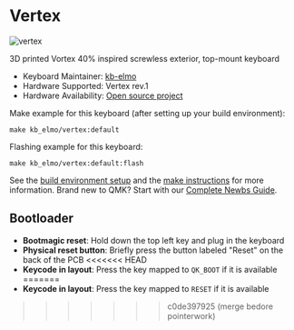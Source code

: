 # Vertex

![vertex](https://i.imgur.com/drRZO54l.jpg)

3D printed Vortex 40% inspired screwless exterior, top-mount keyboard

* Keyboard Maintainer: [kb-elmo](https://github.com/kb-elmo)
* Hardware Supported: Vertex rev.1
* Hardware Availability: [Open source project](https://github.com/kb-elmo/Vertex)

Make example for this keyboard (after setting up your build environment):

    make kb_elmo/vertex:default

Flashing example for this keyboard:

    make kb_elmo/vertex:default:flash

See the [build environment setup](https://docs.qmk.fm/#/getting_started_build_tools) and the [make instructions](https://docs.qmk.fm/#/getting_started_make_guide) for more information. Brand new to QMK? Start with our [Complete Newbs Guide](https://docs.qmk.fm/#/newbs).

## Bootloader

* **Bootmagic reset**: Hold down the top left key and plug in the keyboard
* **Physical reset button**: Briefly press the button labeled "Reset" on the back of the PCB
<<<<<<< HEAD
* **Keycode in layout**: Press the key mapped to `QK_BOOT` if it is available
=======
* **Keycode in layout**: Press the key mapped to `RESET` if it is available
>>>>>>> c0de397925 (merge bedore pointerwork)
